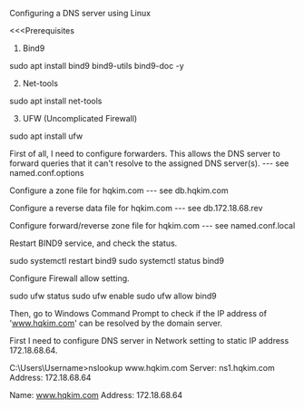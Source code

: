 Configuring a DNS server using Linux

<<<Prerequisites

1. Bind9

sudo apt install bind9 bind9-utils bind9-doc -y

2. Net-tools

sudo apt install net-tools

3. UFW (Uncomplicated Firewall)

sudo apt install ufw

>>>

First of all, I need to configure forwarders. This allows the DNS server to forward queries that it can't resolve to the assigned DNS server(s).
--- see named.conf.options

Configure a zone file for hqkim.com
--- see db.hqkim.com

Configure a reverse data file for hqkim.com
--- see db.172.18.68.rev

Configure forward/reverse zone file for hqkim.com
--- see named.conf.local

Restart BIND9 service, and check the status.

sudo systemctl restart bind9
sudo systemctl status bind9

Configure Firewall allow setting.

sudo ufw status
sudo ufw enable
sudo ufw allow bind9

Then, go to Windows Command Prompt to check if the IP address of 'www.hqkim.com' can be resolved by the domain server.

First I need to configure DNS server in Network setting to static IP address 172.18.68.64.

<Final Result>
C:\Users\Username>nslookup www.hqkim.com
Server:  ns1.hqkim.com
Address:  172.18.68.64

Name:    www.hqkim.com
Address:  172.18.68.64
